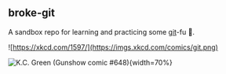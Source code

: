 ## broke-git

A sandbox repo for learning and practicing some [git](https://git-scm.com/)-fu 🥋.

![https://xkcd.com/1597/](https://imgs.xkcd.com/comics/git.png)

![K.C. Green (Gunshow comic #648)](https://static01.nyt.com/images/2016/08/05/us/05onfire1_xp/05onfire1_xp-superJumbo-v2.jpg){width=70%}